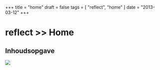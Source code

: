 +++
title = "home"
draft = false
tags = [
    "reflect",
    "home"
]
date = "2013-03-12"
+++
# reflect >> Home 

## Inhoudsopgave 

<img style='' src='/img/indexmenu>.|js navbar nocookie'>

